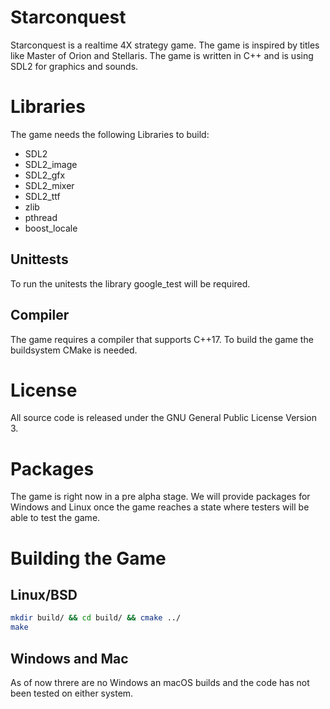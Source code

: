 ﻿
# Starconquest
Starconquest is a realtime 4X strategy game. The game is inspired by titles like Master of Orion and Stellaris. The game is written in C++ and is using SDL2 for graphics and sounds.

# Libraries
The game needs the following Libraries to build:

* SDL2
* SDL2_image
* SDL2_gfx
* SDL2_mixer
* SDL2_ttf
* zlib
* pthread
* boost_locale

## Unittests
To run the unitests the library google_test will be required.

## Compiler
The game requires a compiler that supports C++17. To build the game the buildsystem CMake is needed.

# License
All source code is released under the GNU General Public License Version 3.

# Packages
The game is right now in a pre alpha stage. We will provide packages for Windows and Linux once the game reaches a state where testers will be able to test the game.

# Building the Game
## Linux/BSD 
```bash
mkdir build/ && cd build/ && cmake ../
make
```
## Windows and Mac
As of now threre are no Windows an macOS builds and the code has not been tested on either system.
